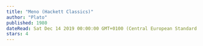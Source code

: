 ```yaml
---
title: "Meno (Hackett Classics)"
author: "Plato"
published: 1980
dateRead: Sat Dec 14 2019 00:00:00 GMT+0100 (Central European Standard Time)
stars: 4
---
```


